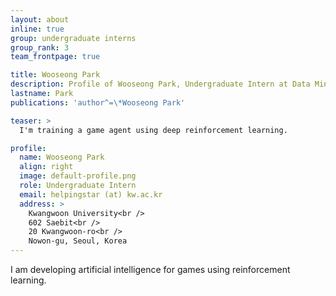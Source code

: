 ```yaml
---
layout: about
inline: true
group: undergraduate interns
group_rank: 3
team_frontpage: true

title: Wooseong Park
description: Profile of Wooseong Park, Undergraduate Intern at Data Mining Lab.
lastname: Park
publications: 'author^=\*Wooseong Park'

teaser: >
  I'm training a game agent using deep reinforcement learning.

profile:
  name: Wooseong Park
  align: right
  image: default-profile.png
  role: Undergraduate Intern
  email: helpingstar (at) kw.ac.kr
  address: >
    Kwangwoon University<br />
    602 Saebit<br />
    20 Kwangwoon-ro<br />
    Nowon-gu, Seoul, Korea
---
```


I am developing artificial intelligence for games using reinforcement learning.
